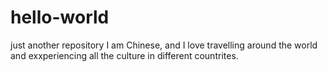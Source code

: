 # hello-world
just another repository
I am Chinese, and I love travelling around the world and exxperiencing all the culture in different countrites.
